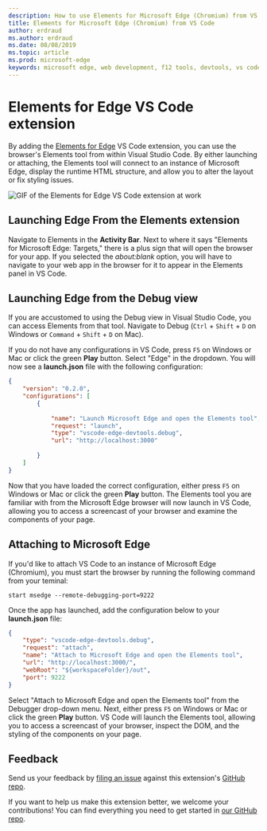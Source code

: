 ```yaml
---
description: How to use Elements for Microsoft Edge (Chromium) from VS Code
title: Elements for Microsoft Edge (Chromium) from VS Code
author: erdraud
ms.author: erdraud
ms.date: 08/08/2019
ms.topic: article
ms.prod: microsoft-edge
keywords: microsoft edge, web development, f12 tools, devtools, vs code, visual studio code, elements
---
```


# Elements for Edge VS Code extension

By adding the [Elements for Edge](https://marketplace.visualstudio.com/items?itemName=ms-edgedevtools.vscode-edge-devtools) VS Code extension, you can use the browser's Elements tool from within Visual Studio Code. By either launching or attaching, the Elements tool will connect to an instance of Microsoft Edge, display the runtime HTML structure, and allow you to alter the layout or fix styling issues.

![GIF of the Elements for Edge VS Code extension at work](./media/elements-for-edge.gif)

## Launching Edge From the Elements extension 

Navigate to Elements in the **Activity Bar**. Next to where it says "Elements for Microsoft Edge: Targets," there is a plus sign that will open the browser for your app. If you selected the *about:blank* option, you will have to navigate to your web app in the browser for it to appear in the Elements panel in VS Code.

## Launching Edge from the Debug view

If you are accustomed to using the Debug view in Visual Studio Code, you can access Elements from that tool. Navigate to Debug (`Ctrl` + `Shift` + `D` on Windows or `Command` + `Shift` + `D` on Mac). 

If you do not have any configurations in VS Code, press `F5` on Windows or Mac or click the green **Play** button. Select "Edge" in the dropdown. You will now see a **launch.json** file with the following configuration:

```json
{
    "version": "0.2.0",
    "configurations": [
        {
            
            "name": "Launch Microsoft Edge and open the Elements tool",
            "request": "launch",
            "type": "vscode-edge-devtools.debug",
            "url": "http://localhost:3000"
        
        }
    ]
}
```

Now that you have loaded the correct configuration, either press `F5` on Windows or Mac or click the green **Play** button. The Elements tool you are familiar with from the Microsoft Edge browser will now launch in VS Code, allowing you to access a screencast of your browser and examine the components of your page.

## Attaching to Microsoft Edge
If you'd like to attach VS Code to an instance of Microsoft Edge (Chromium), you must start the browser by running the following command from your teminal:

`start msedge --remote-debugging-port=9222`

Once the app has launched, add the configuration below to your **launch.json** file:

```json
{
    "type": "vscode-edge-devtools.debug",
    "request": "attach",
    "name": "Attach to Microsoft Edge and open the Elements tool",
    "url": "http://localhost:3000/",
    "webRoot": "${workspaceFolder}/out",
    "port": 9222
}
```

Select "Attach to Microsoft Edge and open the Elements tool" from the Debugger drop-down menu. Next, either press `F5` on Windows or Mac or click the green **Play** button. VS Code will launch the Elements tool, allowing you to access a screencast of your browser, inspect the DOM, and the styling of the components on your page.

## Feedback
Send us your feedback by [filing an issue](https://github.com/microsoft/vscode-edge-devtools/issues/new) against this extension's [GitHub repo](https://github.com/microsoft/vscode-edge-devtools). 

If you want to help us make this extension better, we welcome your contributions! You can find everything you need to get started in [our GitHub repo](https://github.com/microsoft/vscode-edge-devtools).